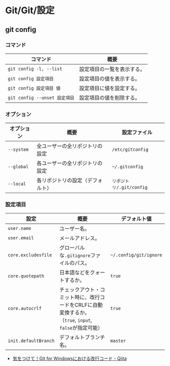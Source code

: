 # Git/Git/設定

## git config

### コマンド

| コマンド                      | 概要                       |
| ----------------------------- | -------------------------- |
| `git config -l, --list`       | 設定項目の一覧を表示する。 |
| `git config 設定項目`         | 設定項目の値を表示する。   |
| `git config 設定項目 値`      | 設定項目に値を設定する。   |
| `git config --unset 設定項目` | 設定項目の値を削除する。   |

### オプション

| オプション | 概要                             | 設定ファイル             |
| ---------- | -------------------------------- | ------------------------ |
| `--system` | 全ユーザーの全リポジトリの設定   | `/etc/gitconfig`         |
| `--global` | 各ユーザーの全リポジトリの設定   | `~/.gitconfig`           |
| `--local`  | 各リポジトリの設定（デフォルト） | `リポジトリ/.git/config` |

### 設定項目

| 設定                 | 概要                                                         | デフォルト値           |
| -------------------- | ------------------------------------------------------------ | ---------------------- |
| `user.name`          | ユーザー名。                                                 |                        |
| `user.email`         | メールアドレス。                                             |                        |
| `core.excludesfile`  | グローバルな`.gitignore`ファイルのパス。                     | `~/.config/git/ignore` |
| `core.quotepath`     | 日本語などをクォートするか。                                 | `true`                 |
| `core.autocrlf`      | チェックアウト・コミット時に、改行コードをCRLFに自動変換するか。<br />（`true`, `input`, `false`が指定可能） | `true`                 |
| `init.defaultBranch` | デフォルトブランチ名。                                       | `master`               |

- [気をつけて！Git for Windowsにおける改行コード - Qiita](https://qiita.com/uggds/items/00a1974ec4f115616580)
